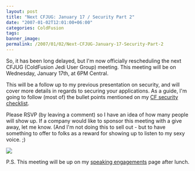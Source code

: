 ```yaml
---
layout: post
title: "Next CFJUG: January 17 / Security Part 2"
date: "2007-01-02T12:01:00+06:00"
categories: ColdFusion 
tags: 
banner_image: 
permalink: /2007/01/02/Next-CFJUG-January-17-Security-Part-2
---
```


So, it has been long delayed, but I'm now officially rescheduling the next CFJUG (ColdFusion Jedi User Group) meeting. This meeting will be on Wednesday, January 17th, at 6PM Central. 

This will be a follow up to my previous presentation on security, and will cover more details in regards to securing your applications. As a guide, I'm going to follow (most of) the bullet points mentioned on my <a href="http://ray.camdenfamily.com/coldfusionsecuritychecklist.cfm">CF security checklist</a>.
	
Please RSVP (by leaving a comment) so I have an idea of how many people will show up. If a company would like to sponsor this meeting with a give away, let me know. (And I'm not doing this to sell out - but to have something to offer to folks as a reward for showing up to listen to my sexy voice. ;)

<img src="http://ray.camdenfamily.com/images/seal.gif">

P.S. This meeting will be up on my <a href="http://ray.camdenfamily.com/speakingengagements.cfm">speaking engagements</a> page after lunch.